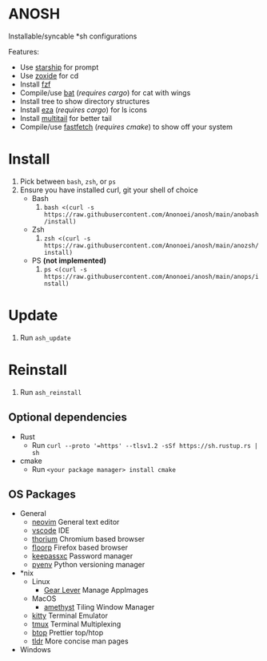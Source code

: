 # ANOSH
 Installable/syncable *sh configurations

Features:
 - Use [starship](https://starship.rs/) for prompt
 - Use [zoxide](https://github.com/ajeetdsouza/zoxide) for cd
 - Install [fzf](https://github.com/junegunn/fzf)
 - Compile/use [bat](https://github.com/sharkdp/bat) (*requires cargo*) for cat with wings
 - Install tree to show directory structures
 - Install [eza](https://github.com/eza-community/eza) (*requires cargo*) for ls icons
 - Install [multitail](https://vanheusden.com/multitail/) for better tail
 - Compile/use [fastfetch](https://github.com/fastfetch-cli/fastfetch) (*requires cmake*) to show off your system

# Install
 1. Pick between `bash`, `zsh`, or `ps`
 2. Ensure you have installed curl, git your shell of choice
    - Bash
      1. `bash <(curl -s https://raw.githubusercontent.com/Anonoei/anosh/main/anobash/install)`
    - Zsh
      1. `zsh <(curl -s https://raw.githubusercontent.com/Anonoei/anosh/main/anozsh/install)`
    - PS **(not implemented)**
      1. `ps <(curl -s https://raw.githubusercontent.com/Anonoei/anosh/main/anops/install)`

# Update
 1. Run `ash_update`

# Reinstall
 1. Run `ash_reinstall`

## Optional dependencies
 - Rust
   - Run `curl --proto '=https' --tlsv1.2 -sSf https://sh.rustup.rs | sh`
 - cmake
   - Run `<your package manager> install cmake`

## OS Packages
 - General
   - [neovim](https://neovim.io/) General text editor
   - [vscode](https://code.visualstudio.com/) IDE
   - [thorium](https://thorium.rocks/) Chromium based browser
   - [floorp](https://floorp.app/en/) Firefox based browser
   - [keepassxc](https://keepassxc.org/) Password manager
   - [pyenv](https://github.com/pyenv/pyenv) Python versioning manager
 - *nix
   - Linux
     - [Gear Lever](https://github.com/mijorus/gearlever) Manage AppImages
   - MacOS
     - [amethyst](https://ianyh.com/amethyst/) Tiling Window Manager
   - [kitty](https://sw.kovidgoyal.net/kitty/) Terminal Emulator
   - [tmux](https://github.com/tmux/tmux) Terminal Multiplexing
   - [btop](https://github.com/aristocratos/btop) Prettier top/htop
   - [tldr](https://github.com/tldr-pages/tldr) More concise man pages
 - Windows
